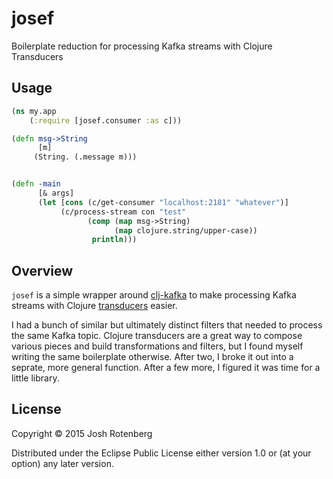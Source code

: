 # josef

Boilerplate reduction for processing Kafka streams with Clojure Transducers

## Usage

```clojure
(ns my.app
    (:require [josef.consumer :as c]))

(defn msg->String
      [m]
     (String. (.message m)))


(defn -main
      [& args]
      (let [cons (c/get-consumer "localhost:2181" "whatever")]
      	   (c/process-stream con "test"
	   		     (comp (map msg->String)
			           (map clojure.string/upper-case))
			      println)))
```

## Overview

`josef` is a simple wrapper around
[clj-kafka](https://github.com/pingles/clj-kafka) to make processing
Kafka streams with Clojure
[transducers](http://clojure.org/transducers) easier.

I had a bunch of similar but ultimately distinct filters that needed
to process the same Kafka topic. Clojure
transducers are a great way to
compose various pieces and build transformations and filters, but I
found myself writing the same boilerplate otherwise. After two, I
broke it out into a seprate, more general function. After a few more,
I figured it was time for a little library.

## License

Copyright © 2015 Josh Rotenberg

Distributed under the Eclipse Public License either version 1.0 or (at
your option) any later version.
